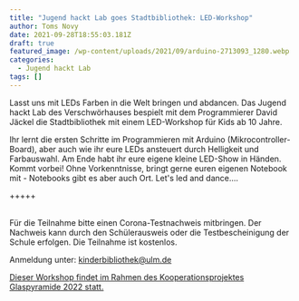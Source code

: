 ```yaml
---
title: "Jugend hackt Lab goes Stadtbibliothek: LED-Workshop"
author: Toms Novy
date: 2021-09-28T18:55:03.181Z
draft: true
featured_image: /wp-content/uploads/2021/09/arduino-2713093_1280.webp
categories:
  - Jugend hackt Lab
tags: []
---
```

Lasst uns mit LEDs Farben in die Welt bringen und abdancen. Das Jugend hackt Lab des Verschwörhauses bespielt mit dem Programmierer David Jäckel die Stadtbibliothek mit einem LED-Workshop für Kids ab 10 Jahre.

Ihr lernt die ersten Schritte im Programmieren mit Arduino (Mikrocontroller-Board), aber auch wie ihr eure LEDs ansteuert durch Helligkeit und Farbauswahl. Am Ende habt ihr eure eigene kleine LED-Show in Händen. Kommt vorbei! Ohne Vorkenntnisse, bringt gerne euren eigenen Notebook mit - Notebooks gibt es aber auch Ort. Let's led and dance....



+++++

\
Für die Teilnahme bitte einen Corona-Testnachweis mitbringen. Der Nachweis kann durch den Schülerausweis oder die Testbescheinigung der Schule erfolgen. Die Teilnahme ist kostenlos.

Anmeldung unter: kinderbibliothek@ulm.de

[Dieser Workshop findet im Rahmen des Kooperationsprojektes Glaspyramide 2022 statt.](https://www.kulturstiftung-des-bundes.de/de/projekte/nachhaltigkeit_und_zukunft/detail/glaspyramide_2022.html)